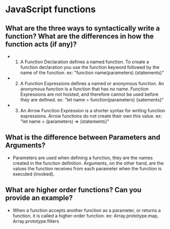 # JavaScript functions

## What are the three ways to syntactically write a function? What are the differences in how the function acts (if any)?

* 1. A Function Declaration defines a named function. To create a function declaration you use the function keyword followed by the name of the function. ex: "function name(parameters) {statements}"

* 2. A Function Expressions defines a named or anonymous function. An anonymous function is a function that has no name. Function Expressions are not hoisted, and therefore cannot be used before they are defined. ex: "let name = function(parameters) {satements}"

* 3. An Arrow Function Expression is a shorter syntax for writing function expressions. Arrow functions do not create their own this value. ex: "let name = (parameters) => {statements}"


## What is the difference between Parameters and Arguments?

* Parameters are used when defining a function, they are the names created in the function definition. Arguments, on the other hand, are the values the function receives from each parameter when the function is executed (invoked).

## What are higher order functions? Can you provide an example?

* When a function accepts another function as a parameter, or returns a function, it is called a higher-order function. ex: Array.prototype.map, Array.prototype.filters